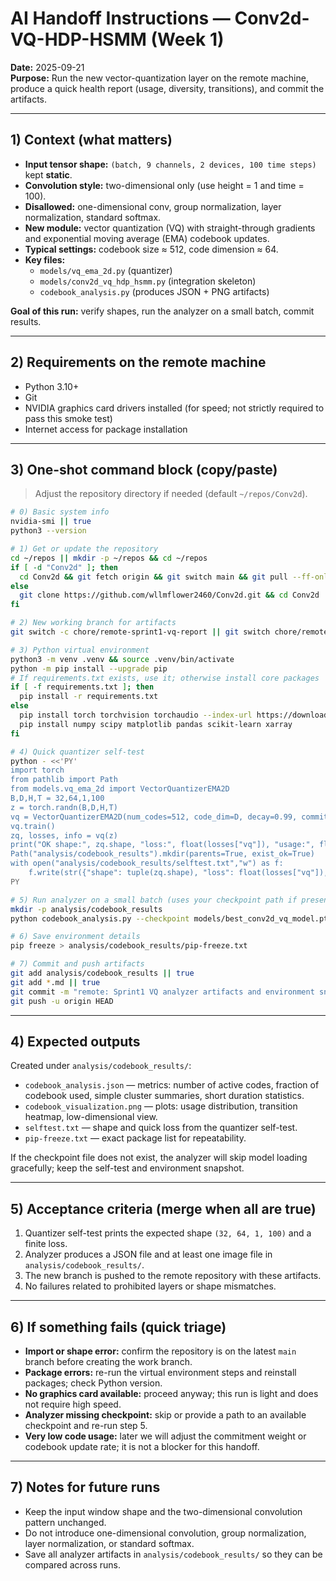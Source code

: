 # AI Handoff Instructions — Conv2d-VQ-HDP-HSMM (Week 1)

**Date:** 2025-09-21  
**Purpose:** Run the new vector-quantization layer on the remote machine, produce a quick health report (usage, diversity, transitions), and commit the artifacts.

---

## 1) Context (what matters)

- **Input tensor shape:** `(batch, 9 channels, 2 devices, 100 time steps)` kept **static**.  
- **Convolution style:** two-dimensional only (use height = 1 and time = 100).  
- **Disallowed:** one-dimensional conv, group normalization, layer normalization, standard softmax.  
- **New module:** vector quantization (VQ) with straight-through gradients and exponential moving average (EMA) codebook updates.  
- **Typical settings:** codebook size ≈ 512, code dimension ≈ 64.  
- **Key files:**  
  - `models/vq_ema_2d.py` (quantizer)  
  - `models/conv2d_vq_hdp_hsmm.py` (integration skeleton)  
  - `codebook_analysis.py` (produces JSON + PNG artifacts)

**Goal of this run:** verify shapes, run the analyzer on a small batch, commit results.

---

## 2) Requirements on the remote machine

- Python 3.10+  
- Git  
- NVIDIA graphics card drivers installed (for speed; not strictly required to pass this smoke test)  
- Internet access for package installation

---

## 3) One-shot command block (copy/paste)

> Adjust the repository directory if needed (default `~/repos/Conv2d`).

```bash
# 0) Basic system info
nvidia-smi || true
python3 --version

# 1) Get or update the repository
cd ~/repos || mkdir -p ~/repos && cd ~/repos
if [ -d "Conv2d" ]; then
  cd Conv2d && git fetch origin && git switch main && git pull --ff-only
else
  git clone https://github.com/wllmflower2460/Conv2d.git && cd Conv2d
fi

# 2) New working branch for artifacts
git switch -c chore/remote-sprint1-vq-report || git switch chore/remote-sprint1-vq-report

# 3) Python virtual environment
python3 -m venv .venv && source .venv/bin/activate
python -m pip install --upgrade pip
# If requirements.txt exists, use it; otherwise install core packages
if [ -f requirements.txt ]; then
  pip install -r requirements.txt
else
  pip install torch torchvision torchaudio --index-url https://download.pytorch.org/whl/cu118
  pip install numpy scipy matplotlib pandas scikit-learn xarray
fi

# 4) Quick quantizer self-test
python - <<'PY'
import torch
from pathlib import Path
from models.vq_ema_2d import VectorQuantizerEMA2D
B,D,H,T = 32,64,1,100
z = torch.randn(B,D,H,T)
vq = VectorQuantizerEMA2D(num_codes=512, code_dim=D, decay=0.99, commitment_cost=0.25)
vq.train()
zq, losses, info = vq(z)
print("OK shape:", zq.shape, "loss:", float(losses["vq"]), "usage:", float(info["usage"]))
Path("analysis/codebook_results").mkdir(parents=True, exist_ok=True)
with open("analysis/codebook_results/selftest.txt","w") as f:
    f.write(str({"shape": tuple(zq.shape), "loss": float(losses["vq"]), "usage": float(info["usage"])}))
PY

# 5) Run analyzer on a small batch (uses your checkpoint path if present)
mkdir -p analysis/codebook_results
python codebook_analysis.py --checkpoint models/best_conv2d_vq_model.pth   --save_dir analysis/codebook_results --max_batches 10 || true

# 6) Save environment details
pip freeze > analysis/codebook_results/pip-freeze.txt

# 7) Commit and push artifacts
git add analysis/codebook_results || true
git add *.md || true
git commit -m "remote: Sprint1 VQ analyzer artifacts and environment snapshot" || true
git push -u origin HEAD
```

---

## 4) Expected outputs

Created under `analysis/codebook_results/`:
- `codebook_analysis.json` — metrics: number of active codes, fraction of codebook used, simple cluster summaries, short duration statistics.  
- `codebook_visualization.png` — plots: usage distribution, transition heatmap, low-dimensional view.  
- `selftest.txt` — shape and quick loss from the quantizer self-test.  
- `pip-freeze.txt` — exact package list for repeatability.

If the checkpoint file does not exist, the analyzer will skip model loading gracefully; keep the self-test and environment snapshot.

---

## 5) Acceptance criteria (merge when all are true)

1. Quantizer self-test prints the expected shape `(32, 64, 1, 100)` and a finite loss.  
2. Analyzer produces a JSON file and at least one image file in `analysis/codebook_results/`.  
3. The new branch is pushed to the remote repository with these artifacts.  
4. No failures related to prohibited layers or shape mismatches.

---

## 6) If something fails (quick triage)

- **Import or shape error:** confirm the repository is on the latest `main` branch before creating the work branch.  
- **Package errors:** re-run the virtual environment steps and reinstall packages; check Python version.  
- **No graphics card available:** proceed anyway; this run is light and does not require high speed.  
- **Analyzer missing checkpoint:** skip or provide a path to an available checkpoint and re-run step 5.  
- **Very low code usage:** later we will adjust the commitment weight or codebook update rate; it is not a blocker for this handoff.

---

## 7) Notes for future runs

- Keep the input window shape and the two-dimensional convolution pattern unchanged.  
- Do not introduce one-dimensional convolution, group normalization, layer normalization, or standard softmax.  
- Save all analyzer artifacts in `analysis/codebook_results/` so they can be compared across runs.
